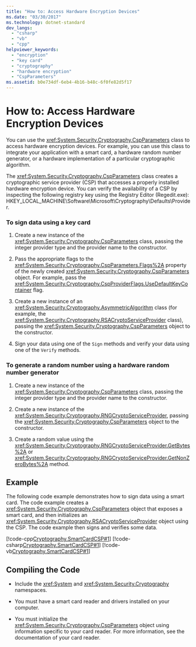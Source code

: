 ```yaml
---
title: "How to: Access Hardware Encryption Devices"
ms.date: "03/30/2017"
ms.technology: dotnet-standard
dev_langs: 
  - "csharp"
  - "vb"
  - "cpp"
helpviewer_keywords: 
  - "encryption"
  - "key card"
  - "cryptography"
  - "hardware encryption"
  - "CspParameters"
ms.assetid: b0e734df-6eb4-4b16-b48c-6f0fe82d5f17
---
```

# How to: Access Hardware Encryption Devices
You can use the <xref:System.Security.Cryptography.CspParameters> class to access hardware encryption devices. For example, you can use this class to integrate your application with a smart card, a hardware random number generator, or a hardware implementation of a particular cryptographic algorithm.  
  
 The <xref:System.Security.Cryptography.CspParameters> class creates a cryptographic service provider (CSP) that accesses a properly installed hardware encryption device.  You can verify the availability of a CSP by inspecting the following registry key using the Registry Editor (Regedit.exe):  HKEY_LOCAL_MACHINE\Software\Microsoft\Cryptography\Defaults\Provider.  
  
### To sign data using a key card  
  
1. Create a new instance of the <xref:System.Security.Cryptography.CspParameters> class, passing the integer provider type and the provider name to the constructor.  
  
2. Pass the appropriate flags to the <xref:System.Security.Cryptography.CspParameters.Flags%2A> property of the newly created <xref:System.Security.Cryptography.CspParameters> object.  For example, pass the <xref:System.Security.Cryptography.CspProviderFlags.UseDefaultKeyContainer> flag.  
  
3. Create a new instance of an <xref:System.Security.Cryptography.AsymmetricAlgorithm> class (for example, the <xref:System.Security.Cryptography.RSACryptoServiceProvider> class), passing the <xref:System.Security.Cryptography.CspParameters> object to the constructor.  
  
4. Sign your data using one of the `Sign` methods and verify your data using one of the `Verify` methods.  
  
### To generate a random number using a hardware random number generator  
  
1. Create a new instance of the <xref:System.Security.Cryptography.CspParameters> class, passing the integer provider type and the provider name to the constructor.  
  
2. Create a new instance of the <xref:System.Security.Cryptography.RNGCryptoServiceProvider>, passing the <xref:System.Security.Cryptography.CspParameters> object to the constructor.  
  
3. Create a random value using the <xref:System.Security.Cryptography.RNGCryptoServiceProvider.GetBytes%2A> or <xref:System.Security.Cryptography.RNGCryptoServiceProvider.GetNonZeroBytes%2A> method.  
  
## Example  
 The following code example demonstrates how to sign data using a smart card.  The code example creates a <xref:System.Security.Cryptography.CspParameters> object that exposes a smart card, and then initializes an <xref:System.Security.Cryptography.RSACryptoServiceProvider> object using the CSP.  The code example then signs and verifies some data.  
  
 [!code-cpp[Cryptography.SmartCardCSP#1](../../../samples/snippets/cpp/VS_Snippets_CLR/Cryptography.SmartCardCSP/CPP/Cryptography.SmartCardCSP.cpp#1)]
 [!code-csharp[Cryptography.SmartCardCSP#1](../../../samples/snippets/csharp/VS_Snippets_CLR/Cryptography.SmartCardCSP/CS/example.cs#1)]
 [!code-vb[Cryptography.SmartCardCSP#1](../../../samples/snippets/visualbasic/VS_Snippets_CLR/Cryptography.SmartCardCSP/VB/example.vb#1)]  
  
## Compiling the Code  
  
- Include the <xref:System> and <xref:System.Security.Cryptography> namespaces.  
  
- You must have a smart card reader and drivers installed on your computer.  
  
- You must initialize the <xref:System.Security.Cryptography.CspParameters> object using information specific to your card reader.  For more information, see the documentation of your card reader.
